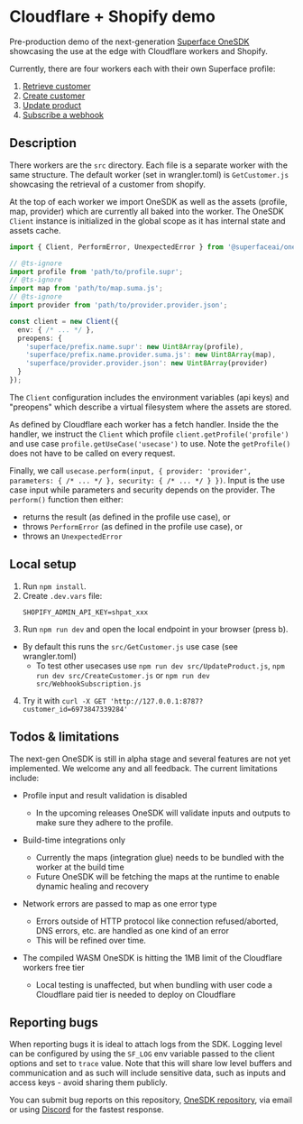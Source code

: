 # Cloudflare + Shopify demo

Pre-production demo of the next-generation [Superface OneSDK](https://github.com/superfaceai/one-sdk) showcasing the use at the edge with Cloudflare workers and Shopify.

Currently, there are four workers each with their own Superface profile: 

1. [Retrieve customer](https://superface.ai/customer-management/get-customer)
1. [Create customer](https://superface.ai/customer-management/create-customer)
1. [Update product](https://superface.ai/product-management/product-update)
1. [Subscribe a webhook](https://superface.ai/webhook-management/subscribe-webhook)

## Description

There workers are the `src` directory. Each file is a separate worker with the same structure. The default worker (set in wrangler.toml) is `GetCustomer.js` showcasing the retrieval of a customer from shopify.

At the top of each worker we import OneSDK as well as the assets (profile, map, provider) which are currently all baked into the worker. The OneSDK `Client` instance is initialized in the global scope as it has internal state and assets cache.

```ts
import { Client, PerformError, UnexpectedError } from '@superfaceai/one-sdk/cloudflare';

// @ts-ignore
import profile from 'path/to/profile.supr';
// @ts-ignore
import map from 'path/to/map.suma.js';
// @ts-ignore
import provider from 'path/to/provider.provider.json';

const client = new Client({
  env: { /* ... */ },
  preopens: {
    'superface/prefix.name.supr': new Uint8Array(profile),
    'superface/prefix.name.provider.suma.js': new Uint8Array(map),
    'superface/provider.provider.json': new Uint8Array(provider)
  }
});
```

The `Client` configuration includes the environment variables (api keys) and "preopens" which describe a virtual filesystem where the assets are stored.

As defined by Cloudflare each worker has a fetch handler. Inside the the handler, we instruct the `Client` which profile `client.getProfile('profile')` and use case `profile.getUseCase('usecase')` to use. Note the `getProfile()` does not have to be called on every request.

Finally, we call `usecase.perform(input, { provider: 'provider', parameters: { /* ... */ }, security: { /* ... */ } })`. Input is the use case input while parameters and security depends on the provider. The `perform()` function then either:

* returns the result (as defined in the profile use case), or
* throws `PerformError` (as defined in the profile use case), or
* throws an `UnexpectedError`

## Local setup

1. Run `npm install`.
2. Create `.dev.vars` file:
	```
	SHOPIFY_ADMIN_API_KEY=shpat_xxx
	```
3. Run `npm run dev` and open the local endpoint in your browser (press b).
  - By default this runs the `src/GetCustomer.js` use case (see wrangler.toml)
	- To test other usecases use `npm run dev src/UpdateProduct.js`, `npm run dev src/CreateCustomer.js` or `npm run dev src/WebhookSubscription.js`
4. Try it with `curl -X GET 'http://127.0.0.1:8787?customer_id=6973847339284'`

## Todos & limitations

The next-gen OneSDK is still in alpha stage and several features are not yet implemented. We welcome any and all feedback. The current limitations include:

- Profile input and result validation is disabled
  - In the upcoming releases OneSDK will validate inputs and outputs to make sure they adhere to the profile.
    
- Build-time integrations only
  - Currently the maps (integration glue) needs to be bundled with the worker at the build time
  - Future OneSDK will be fetching the maps at the runtime to enable dynamic healing and recovery

- Network errors are passed to map as one error type
  - Errors outside of HTTP protocol like connection refused/aborted, DNS errors, etc. are handled as one kind of an error
  - This will be refined over time.

- The compiled WASM OneSDK is hitting the 1MB limit of the Cloudflare workers free tier
  - Local testing is unaffected, but when bundling with user code a Cloudflare paid tier is needed to deploy on Cloudflare

## Reporting bugs

When reporting bugs it is ideal to attach logs from the SDK. Logging level can be configured by using the `SF_LOG` env variable passed to the client options and set to `trace` value. Note that this will share low level buffers and communication and as such will include sensitive data, such as inputs and access keys - avoid sharing them publicly.

You can submit bug reports on this repository, [OneSDK repository](https://github.com/superfaceai/one-sdk), via email or using [Discord](https://sfc.is/discord) for the fastest response.
